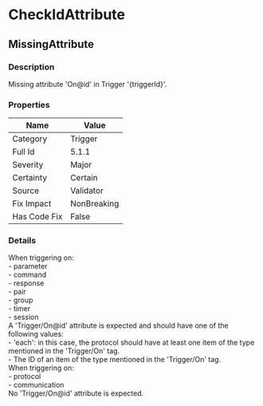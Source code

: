 ﻿---  
uid: Validator_5_1_1  
---

# CheckIdAttribute

## MissingAttribute

### Description

Missing attribute 'On@id' in Trigger '{triggerId}'.

### Properties

| Name         | Value       |
| ------------ | ----------- |
| Category     | Trigger     |
| Full Id      | 5.1.1       |
| Severity     | Major       |
| Certainty    | Certain     |
| Source       | Validator   |
| Fix Impact   | NonBreaking |
| Has Code Fix | False       |

### Details

When triggering on:  
  \- parameter  
  \- command  
  \- response  
  \- pair  
  \- group  
  \- timer  
  \- session  
A 'Trigger\/On@id' attribute is expected and should have one of the following values:  
  \- 'each': in this case, the protocol should have at least one item of the type mentioned in the 'Trigger\/On' tag.  
  \- The ID of an item of the type mentioned in the 'Trigger\/On' tag.  
When triggering on:  
  \- protocol  
  \- communication  
No 'Trigger\/On@id' attribute is expected.
